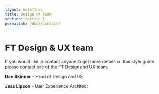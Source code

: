 ```yaml
---
layout: noleftnav
title: Design UX Team
section: Section 1
permalink: /docs/contact/
---
```


# FT Design & UX team


If you would like to contact anyone to get more details on this style guide please contact one of the FT Design and UX team. 

**Dan Skinner** - Head of Design and UX

**Jess Lipson** - User Experience Architect

